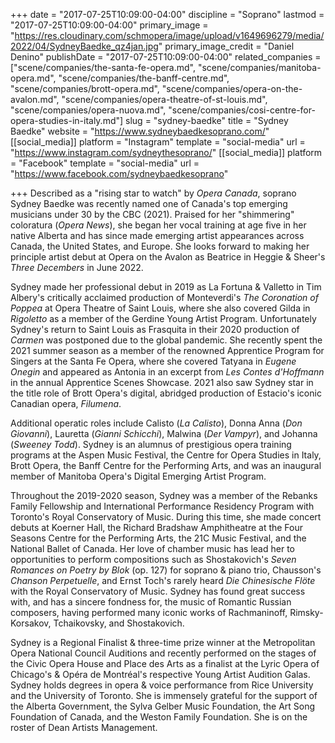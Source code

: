 +++
date = "2017-07-25T10:09:00-04:00"
discipline = "Soprano"
lastmod = "2017-07-25T10:09:00-04:00"
primary_image = "https://res.cloudinary.com/schmopera/image/upload/v1649696279/media/2022/04/SydneyBaedke_qz4jan.jpg"
primary_image_credit = "Daniel Denino"
publishDate = "2017-07-25T10:09:00-04:00"
related_companies = ["scene/companies/the-santa-fe-opera.md", "scene/companies/manitoba-opera.md", "scene/companies/the-banff-centre.md", "scene/companies/brott-opera.md", "scene/companies/opera-on-the-avalon.md", "scene/companies/opera-theatre-of-st-louis.md", "scene/companies/opera-nuova.md", "scene/companies/cosi-centre-for-opera-studies-in-italy.md"]
slug = "sydney-baedke"
title = "Sydney Baedke"
website = "https://www.sydneybaedkesoprano.com/"
[[social_media]]
platform = "Instagram"
template = "social-media"
url = "https://www.instagram.com/sydneythesoprano/"
[[social_media]]
platform = "Facebook"
template = "social-media"
url = "https://www.facebook.com/sydneybaedkesoprano"

+++
Described as a "rising star to watch" by _Opera Canada_, soprano Sydney Baedke was recently named one of Canada's top emerging musicians under 30 by the CBC (2021). Praised for her "shimmering" coloratura (_Opera News_), she began her vocal training at age five in her native Alberta and has since made emerging artist appearances across Canada, the United States, and Europe. She looks forward to making her principle artist debut at Opera on the Avalon as Beatrice in Heggie & Sheer's _Three Decembers_ in June 2022.

Sydney made her professional debut in 2019 as La Fortuna & Valletto in Tim Albery's critically acclaimed production of Monteverdi's _The Coronation of Poppea_ at Opera Theatre of Saint Louis, where she also covered Gilda in _Rigoletto_ as a member of the Gerdine Young Artist Program. Unfortunately Sydney's return to Saint Louis as Frasquita in their 2020 production of _Carmen_ was postponed due to the global pandemic. She recently spent the 2021 summer season as a member of the renowned Apprentice Program for Singers at the Santa Fe Opera, where she covered Tatyana in _Eugene Onegin_ and appeared as Antonia in an excerpt from _Les Contes d'Hoffmann_ in the annual Apprentice Scenes Showcase. 2021 also saw Sydney star in the title role of Brott Opera's digital, abridged production of Estacio's iconic Canadian opera, _Filumena_.

Additional operatic roles include Calisto (_La Calisto_), Donna Anna (_Don Giovanni_), Lauretta (_Gianni Schicchi_), Malwina (_Der Vampyr_), and Johanna (_Sweeney Todd_). Sydney is an alumnus of prestigious opera training programs at the Aspen Music Festival, the Centre for Opera Studies in Italy, Brott Opera, the Banff Centre for the Performing Arts, and was an inaugural member of Manitoba Opera's Digital Emerging Artist Program.

Throughout the 2019-2020 season, Sydney was a member of the Rebanks Family Fellowship and International Performance Residency Program with Toronto's Royal Conservatory of Music. During this time, she made concert debuts at Koerner Hall, the Richard Bradshaw Amphitheatre at the Four Seasons Centre for the Performing Arts, the 21C Music Festival, and the National Ballet of Canada. Her love of chamber music has lead her to opportunities to perform compositions such as Shostakovich's _Seven Romances on Poetry by Blok_ (op. 127) for soprano &amp; piano trio, Chausson's _Chanson Perpetuelle_, and Ernst Toch's rarely heard _Die Chinesische Flöte_ with the Royal Conservatory of Music. Sydney has found great success with, and has a sincere fondness for, the music of Romantic Russian composers, having performed many iconic works of Rachmaninoff, Rimsky-Korsakov, Tchaikovsky, and Shostakovich.

Sydney is a Regional Finalist & three-time prize winner at the Metropolitan Opera National Council Auditions and recently performed on the stages of the Civic Opera House and Place des Arts as a finalist at the Lyric Opera of Chicago's & Opéra de Montréal's respective Young Artist Audition Galas. Sydney holds degrees in opera & voice performance from Rice University and the University of Toronto. She is immensely grateful for the support of the Alberta Government, the Sylva Gelber Music Foundation, the Art Song Foundation of Canada, and the Weston Family Foundation. She is on the roster of Dean Artists Management.